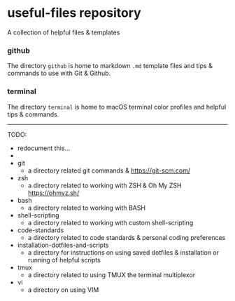 # useful-files repository
A collection of helpful files &amp; templates

### github
The directory `github` is home to markdown `.md` template files and tips & commands to use with Git & Github.

### terminal
The directory `terminal` is home to macOS terminal color profiles and helpful tips & commands.

---

TODO:
- redocument this...
-
- git
  - a directory related git commands & https://git-scm.com/
- zsh
  - a directory related to working with ZSH & Oh My ZSH https://ohmyz.sh/
- bash
  - a directory related to working with BASH
- shell-scripting
  - a directory related to working with custom shell-scripting
- code-standards
  - a directory related to code standards & personal coding preferences
- installation-dotfiles-and-scripts
  - a directory for instructions on using saved dotfiles & installation or running of helpful scripts
- tmux
  - a directory related to using TMUX the terminal multiplexor
- vi
  - a directory on using VIM
